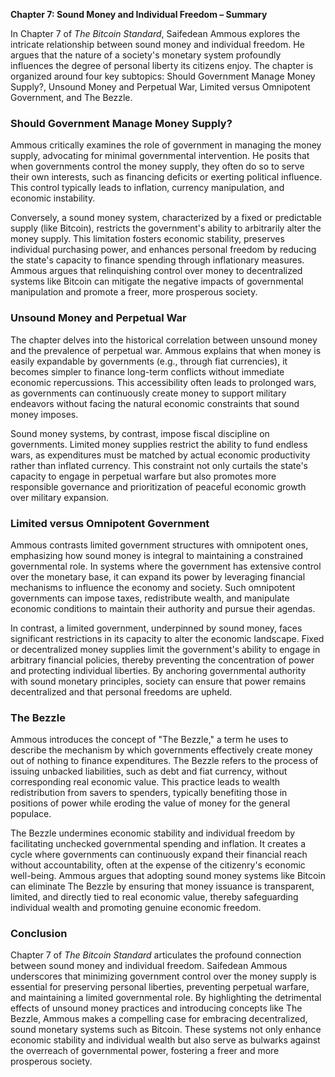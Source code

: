 **Chapter 7: Sound Money and Individual Freedom – Summary**

In Chapter 7 of _The Bitcoin Standard_, Saifedean Ammous explores the intricate relationship between sound money and individual freedom. He argues that the nature of a society's monetary system profoundly influences the degree of personal liberty its citizens enjoy. The chapter is organized around four key subtopics: Should Government Manage Money Supply?, Unsound Money and Perpetual War, Limited versus Omnipotent Government, and The Bezzle.

### Should Government Manage Money Supply?

Ammous critically examines the role of government in managing the money supply, advocating for minimal governmental intervention. He posits that when governments control the money supply, they often do so to serve their own interests, such as financing deficits or exerting political influence. This control typically leads to inflation, currency manipulation, and economic instability.

Conversely, a sound money system, characterized by a fixed or predictable supply (like Bitcoin), restricts the government's ability to arbitrarily alter the money supply. This limitation fosters economic stability, preserves individual purchasing power, and enhances personal freedom by reducing the state's capacity to finance spending through inflationary measures. Ammous argues that relinquishing control over money to decentralized systems like Bitcoin can mitigate the negative impacts of governmental manipulation and promote a freer, more prosperous society.

### Unsound Money and Perpetual War

The chapter delves into the historical correlation between unsound money and the prevalence of perpetual war. Ammous explains that when money is easily expandable by governments (e.g., through fiat currencies), it becomes simpler to finance long-term conflicts without immediate economic repercussions. This accessibility often leads to prolonged wars, as governments can continuously create money to support military endeavors without facing the natural economic constraints that sound money imposes.

Sound money systems, by contrast, impose fiscal discipline on governments. Limited money supplies restrict the ability to fund endless wars, as expenditures must be matched by actual economic productivity rather than inflated currency. This constraint not only curtails the state's capacity to engage in perpetual warfare but also promotes more responsible governance and prioritization of peaceful economic growth over military expansion.

### Limited versus Omnipotent Government

Ammous contrasts limited government structures with omnipotent ones, emphasizing how sound money is integral to maintaining a constrained governmental role. In systems where the government has extensive control over the monetary base, it can expand its power by leveraging financial mechanisms to influence the economy and society. Such omnipotent governments can impose taxes, redistribute wealth, and manipulate economic conditions to maintain their authority and pursue their agendas.

In contrast, a limited government, underpinned by sound money, faces significant restrictions in its capacity to alter the economic landscape. Fixed or decentralized money supplies limit the government's ability to engage in arbitrary financial policies, thereby preventing the concentration of power and protecting individual liberties. By anchoring governmental authority with sound monetary principles, society can ensure that power remains decentralized and that personal freedoms are upheld.

### The Bezzle

Ammous introduces the concept of "The Bezzle," a term he uses to describe the mechanism by which governments effectively create money out of nothing to finance expenditures. The Bezzle refers to the process of issuing unbacked liabilities, such as debt and fiat currency, without corresponding real economic value. This practice leads to wealth redistribution from savers to spenders, typically benefiting those in positions of power while eroding the value of money for the general populace.

The Bezzle undermines economic stability and individual freedom by facilitating unchecked governmental spending and inflation. It creates a cycle where governments can continuously expand their financial reach without accountability, often at the expense of the citizenry's economic well-being. Ammous argues that adopting sound money systems like Bitcoin can eliminate The Bezzle by ensuring that money issuance is transparent, limited, and directly tied to real economic value, thereby safeguarding individual wealth and promoting genuine economic freedom.

### Conclusion

Chapter 7 of _The Bitcoin Standard_ articulates the profound connection between sound money and individual freedom. Saifedean Ammous underscores that minimizing government control over the money supply is essential for preserving personal liberties, preventing perpetual warfare, and maintaining a limited governmental role. By highlighting the detrimental effects of unsound money practices and introducing concepts like The Bezzle, Ammous makes a compelling case for embracing decentralized, sound monetary systems such as Bitcoin. These systems not only enhance economic stability and individual wealth but also serve as bulwarks against the overreach of governmental power, fostering a freer and more prosperous society.
